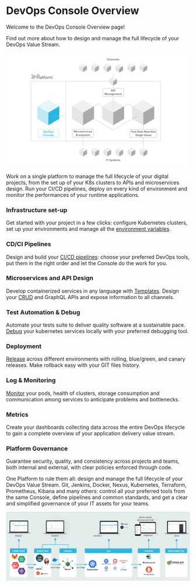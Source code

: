 # DevOps Console Overview

Welcome to the DevOps Console Overview page!

Find out more about how to design and manage the full lifecycle of your DevOps Value Stream.


![image alt text](img/devops_console.png)

Work on a single platform to manage the full lifecycle of your digital projects, from the set up of your K8s clusters to APIs and
microservices design. Run your CI/CD pipelines, deploy on every kind of environment and monitor the performances of your
runtime applications.


### Infrastructure set-up

Get started with your project in a few clicks: configure Kubernetes clusters, set up your environments and manage all the [environment variables](../../development_suite/set-up-infrastructure/env-var/).

### CD/CI Pipelines

Design and build your [CI/CD pipelines](../development_suite/deploy/deploy.md): choose your preferred DevOps tools, put them in the right order and let the Console do the work for you.

### Microservices and API Design
Develop containerized services in any language with [Templates](./../marketplace/templates/overview-templates.md). Design your [CRUD](../../development_suite/api-console/api-design/crud_advanced/) and GraphQL APIs and expose information to all channels.

### Test Automation & Debug

Automate your tests suite to deliver quality software at a sustainable pace. [Debug](../../development_suite/debugging/telepresence/) your kubernetes services locally with your preferred debugging tool.

### Deployment

[Release](../deploy/deploy/#deploy-details-page.md) across different environments with rolling, blue/green, and canary releases. Make rollback easy with your GIT files history.

### Log & Monitoring

[Monitor](../../development_suite/monitoring/monitoring/) your pods, health of clusters, storage consumption and communication among services to anticipate problems and bottlenecks.

### Metrics

Create your dashboards collecting data across the entire DevOps lifecycle to gain a complete overview of your application delivery value stream.

### Platform Governance

Guarantee security, quality, and consistency across projects and teams, both internal and external, with clear policies enforced through code.


One Platform to rule them all: design and manage the full lifecycle of your DevOps Value Stream.
Git, Jenkins, Docker, Nexus, Kubernetes, Terraform, Prometheus, Kibana and many others: control all your preferred tools from the same Console, define pipelines and common standards, and get a clear and simplified governance of your IT assets for your teams.


![image alt text](img/valuestream.png)
